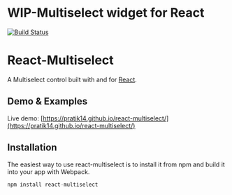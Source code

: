 # WIP-Multiselect widget for React

[![Build Status](https://travis-ci.org/pratik14/react-multiselect.svg?branch=master)](https://travis-ci.org/pratik14/react-multiselect)

React-Multiselect
============

A Multiselect control built with and for [React](http://facebook.github.io/react/index.html). 

## Demo & Examples

Live demo: [https://pratik14.github.io/react-multiselect/](https://pratik14.github.io/react-multiselect/)


## Installation

The easiest way to use react-multiselect is to install it from npm and build it into your app with Webpack.

```js
npm install react-multiselect
```

